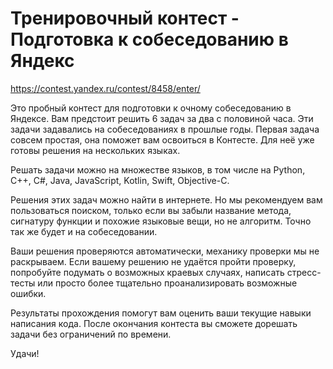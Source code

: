 # Тренировочный контест - Подготовка к собеседованию в Яндекс

https://contest.yandex.ru/contest/8458/enter/

Это пробный контест для подготовки к очному собеседованию в Яндексе. Вам предстоит решить 6 задач за два с половиной часа. Эти задачи задавались на собеседованиях в прошлые годы. Первая задача совсем простая, она поможет вам освоиться в Контесте. Для неё уже готовы решения на нескольких языках.

Решать задачи можно на множестве языков, в том числе на Python, С++, С#, Java, JavaScript, Kotlin, Swift, Objective-C.

Решения этих задач можно найти в интернете. Но мы рекомендуем вам пользоваться поиском, только если вы забыли название метода, сигнатуру функции и похожие языковые вещи, но не алгоритм. Точно так же будет и на собеседовании.

Ваши решения проверяются автоматически, механику проверки мы не раскрываем. Если вашему решению не удаётся пройти проверку, попробуйте подумать о возможных краевых случаях, написать стресс-тесты или просто более тщательно проанализировать возможные ошибки.

Результаты прохождения помогут вам оценить ваши текущие навыки написания кода. После окончания контеста вы сможете дорешать задачи без ограничений по времени.

Удачи!

